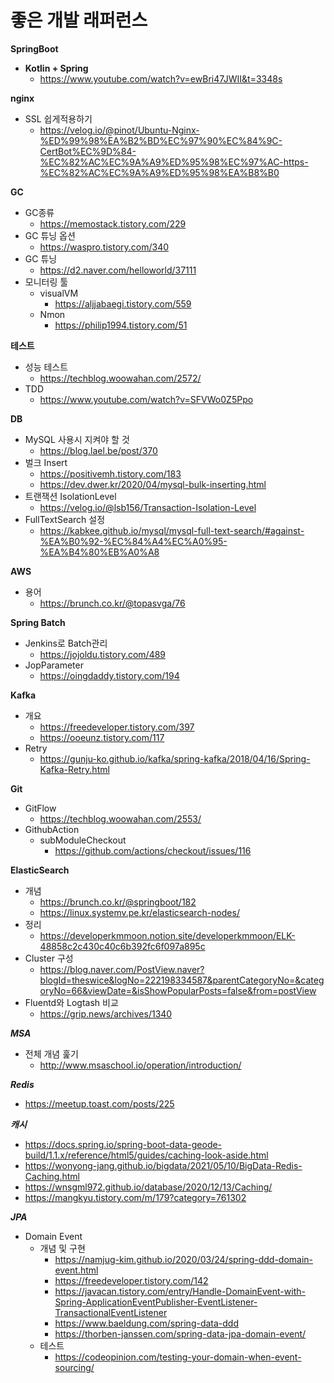 # 좋은 개발 래퍼런스

**SpringBoot**
- **Kotlin + Spring**
    - https://www.youtube.com/watch?v=ewBri47JWII&t=3348s

**nginx**
- SSL 쉽게적용하기
    - https://velog.io/@pinot/Ubuntu-Nginx-%ED%99%98%EA%B2%BD%EC%97%90%EC%84%9C-CertBot%EC%9D%84-%EC%82%AC%EC%9A%A9%ED%95%98%EC%97%AC-https-%EC%82%AC%EC%9A%A9%ED%95%98%EA%B8%B0   

**GC**
- GC종류
    - https://memostack.tistory.com/229
- GC 튜닝 옵션
    - https://waspro.tistory.com/340
- GC 튜닝
    - https://d2.naver.com/helloworld/37111
- 모니터링 툴
    - visualVM
        - https://aljjabaegi.tistory.com/559
    - Nmon
        - https://philip1994.tistory.com/51

**테스트**
- 성능 테스트
    - https://techblog.woowahan.com/2572/
- TDD
    - https://www.youtube.com/watch?v=SFVWo0Z5Ppo

**DB**
- MySQL 사용시 지켜야 할 것
    - https://blog.lael.be/post/370
- 벌크 Insert
    - https://positivemh.tistory.com/183
    - https://dev.dwer.kr/2020/04/mysql-bulk-inserting.html
- 트랜잭션 IsolationLevel
    - https://velog.io/@lsb156/Transaction-Isolation-Level
- FullTextSearch 설정
    - https://kabkee.github.io/mysql/mysql-full-text-search/#against-%EA%B0%92-%EC%84%A4%EC%A0%95-%EA%B4%80%EB%A0%A8 

**AWS**
- 용어
    - https://brunch.co.kr/@topasvga/76
    
**Spring Batch**
- Jenkins로 Batch관리
    - https://jojoldu.tistory.com/489
- JopParameter
    - https://oingdaddy.tistory.com/194
    
**Kafka**
- 개요
    - https://freedeveloper.tistory.com/397
    - https://ooeunz.tistory.com/117
- Retry
    - https://gunju-ko.github.io/kafka/spring-kafka/2018/04/16/Spring-Kafka-Retry.html
    
**Git**
- GitFlow
    - https://techblog.woowahan.com/2553/
- GithubAction
    - subModuleCheckout
        - https://github.com/actions/checkout/issues/116 
    
**ElasticSearch**
- 개념
    - https://brunch.co.kr/@springboot/182
    - https://linux.systemv.pe.kr/elasticsearch-nodes/
- 정리
    - https://developerkmmoon.notion.site/developerkmmoon/ELK-48858c2c430c40c6b392fc6f097a895c
- Cluster 구성
    - https://blog.naver.com/PostView.naver?blogId=theswice&logNo=222198334587&parentCategoryNo=&categoryNo=66&viewDate=&isShowPopularPosts=false&from=postView
- Fluentd와 Logtash 비교
    - https://grip.news/archives/1340

***MSA***
- 전체 개념 훑기
    - http://www.msaschool.io/operation/introduction/

***Redis***
- https://meetup.toast.com/posts/225
      
***캐시*** 
- https://docs.spring.io/spring-boot-data-geode-build/1.1.x/reference/html5/guides/caching-look-aside.html
- https://wonyong-jang.github.io/bigdata/2021/05/10/BigData-Redis-Caching.html
- https://wnsgml972.github.io/database/2020/12/13/Caching/
- https://mangkyu.tistory.com/m/179?category=761302

***JPA***
- Domain Event
    - 개념 및 구현
        - https://namjug-kim.github.io/2020/03/24/spring-ddd-domain-event.html
        - https://freedeveloper.tistory.com/142
        - https://javacan.tistory.com/entry/Handle-DomainEvent-with-Spring-ApplicationEventPublisher-EventListener-TransactionalEventListener
        - https://www.baeldung.com/spring-data-ddd
        - https://thorben-janssen.com/spring-data-jpa-domain-event/
    - 테스트
        - https://codeopinion.com/testing-your-domain-when-event-sourcing/ 
